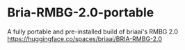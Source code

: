 # Bria-RMBG-2.0-portable
A fully portable and pre-installed build of briaai's RMBG 2.0 https://huggingface.co/spaces/briaai/BRIA-RMBG-2.0
